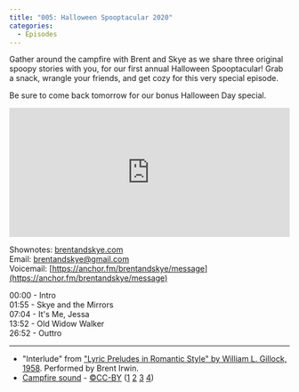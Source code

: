 ```yaml
---
title: "005: Halloween Spooptacular 2020"
categories:
  - Episodes
---
```


Gather around the campfire with Brent and Skye as we share three original spoopy stories with you, for our first annual Halloween Spooptacular! Grab a snack, wrangle your friends, and get cozy for this very special episode.

Be sure to come back tomorrow for our bonus Halloween Day special.

<iframe src="https://open.spotify.com/embed-podcast/episode/3yzGbPsQPePeO55oFq5dLk" width="100%" height="232" frameborder="0" allowtransparency="true" allow="encrypted-media"></iframe>

Shownotes: [brentandskye.com](https://brentandskye.com)  
Email: [brentandskye@gmail.com](mailto:brentandskye@gmail.com)  
Voicemail: [https://anchor.fm/brentandskye/message](https://anchor.fm/brentandskye/message)

00:00 - Intro  
01:55 - Skye and the Mirrors  
07:04 - It's Me, Jessa  
13:52 - Old Widow Walker  
26:52 - Outtro

---

* "Interlude" from ["Lyric Preludes in Romantic Style" by William L. Gillock, 1958](https://www.amazon.com/Lyric-Preludes-Romantic-Style-Pieces/dp/0874876494/ref=sr_1_1?crid=1K7XXHCCWUI8F&dchild=1&keywords=lyric+preludes+in+romantic+style+24+short+piano+pieces+in+all+keys&qid=1603744534&sprefix=lyric+preludes+in+%2Caps%2C167&sr=8-1). Performed by Brent Irwin.
* [Campfire sound](https://www.youtube.com/watch?v=kvTXWoD9Nso) - [©CC-BY](https://creativecommons.org/licenses/by/2.0/) ([1](https://www.youtube.com/redirect?q=http%3A%2F%2Fwww.freesound.org%2FsamplesViewSingle.php%3Fid%3D58236&v=kvTXWoD9Nso&redir_token=QUFFLUhqbXZ0U2RHM2F0YmtLZDl6X005VENvV2tVZW1PZ3xBQ3Jtc0ttY2F3d01iSVRUQ3VreXlqQjNPMnlXdWJKNXZneGJOSFhRcTNfcGJ4eXNFZ280VTJWcEJzVzRhSFJJb3lUa0o1Rk5xNm5fV2RuVXJTSDY5Vm1ud2wzNF9FbkR3QmgySUw0SFR1dDNFaTUwbE1rTXY5QQ%3D%3D&event=video_description)  [2](https://www.youtube.com/redirect?q=http%3A%2F%2Fwww.freesound.org%2FsamplesViewSingle.php%3Fid%3D106988&v=kvTXWoD9Nso&redir_token=QUFFLUhqbjZ1SURfZE1sZEJZbHg4dTdhR3VPTDdfZ1Y3Z3xBQ3Jtc0ttTkJ0M0JmUDlWTjVicDdxSGtTanFuVDRnWEx5cjVCa2ZRZzZhRVRFcFFaaGxYNEFUdjFySGpicVVza2lma09DUmg4aVl0Q2ItU3ZXVlhYSWtwdm9xQmdTTWdPZV9OVDUzZjB3NFRwU0U2VkZQcGZyVQ%3D%3D&event=video_description) [3](https://www.youtube.com/redirect?q=http%3A%2F%2Fwww.freesound.org%2FsamplesViewSingle.php%3Fid%3D73146&v=kvTXWoD9Nso&redir_token=QUFFLUhqa3J1aGoxRDZjdlBUd3VjTEZHeVkyb0RmVmpJZ3xBQ3Jtc0tsTVN3UURYVlVFZWNFNGJsa01EOHFKNVZtWnBYQkdxLTFMZUd6YTZuWVJMWWJPUC1nX0prdkxXcS1BcXdxRTJqSDNjSW9hc1BOOUpab1VlZi1yTGlzYkdITEpJcjhad3V4dHU2SXZOeEZZdm5SY25fZw%3D%3D&event=video_description) [4](https://www.youtube.com/redirect?q=http%3A%2F%2Fwww.freesound.org%2FsamplesViewSingle.php%3Fid%3D40699&v=kvTXWoD9Nso&redir_token=QUFFLUhqblhiemo1ZGdHNjJxcF90eXNuTXZVLTl5Y2RpQXxBQ3Jtc0ttTEpBb3dCSzNNcnVtZ3ctNUpKOTBtdkFGTllZdWVMRDNrc3FaaWo1QkV6NEF4VGs4MGthcnBIV04yeUtQQ0pZTHRyejBaQm5EeE9PVzVhSVdyb1dTcXNRTld3Y2lYbWE0di1pZ2FRZWV6N3NCQjBBRQ%3D%3D&event=video_description))

